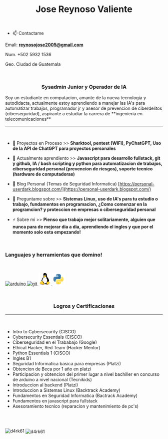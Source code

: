 <h1 align="center">Jose Reynoso Valiente</h1>

<br>

- 📫 Contactame

Emali: **reynosojose2005@gmail.com** 

Num. +502 5932 1536

Geo. Ciudad de Guatemala

<br>

<h3 align="center">Sysadmin Junior y Operador de IA</h3>
Soy un estudiante en computacion, amante de la nueva tecnologia y autodidacta, actualmente estoy aprendiendo a manejar las IA's para automatizar trabajos, programador jr y asesor de prevencion de ciberdelitos (ciberseguridad), aspirante a estudiar la carrera de **ingenieria en telecomunicaciones**
<br>

---


<br>

- 🔭 Proyectos en Proceso >> **Sharktool, pentest (WIFI), PyChatGPT, Uso de la API de ChatGPT para proyectos personales**

- 🌱 Actualmente aprendiento >> **Javascript para desarrollo fullstack, git y github, IA / bash scripting y python para automatizacion de trabajos, ciberseguridad personal (prevencion de riesgos), soporte tecnico (hardware de computadoras)**

- 📝 Blog Personal (Temas de Seguridad Informatica) [https://personal-userdark.blogspot.com/](https://personal-userdark.blogspot.com/)

- 💬 Preguntame sobre >> **Sistemas Linux, uso de IA's para tu estudio o trabajo, fundamentos en programacion, ¿Como comenzar en la programcion? y proteccion en empresas o ciberseguridad personal**



- ⚡ Sobre mi >> **Pienso que trabajo mejor solitariamente, alguien que nunca para de mejorar dia a dia, aprendiendo el ingles y que por el momento solo esta empezando!**

<br>

<p align="left">
</p>

<h3 align="left">Languajes y herramientas que domino!</h3>

<br>

<p align="left"> <a href="https://www.arduino.cc/" target="_blank" rel="noreferrer"> <img src="https://cdn.worldvectorlogo.com/logos/arduino-1.svg" alt="arduino" width="40" height="40"/> </a> <a href="https://git-scm.com/" target="_blank" rel="noreferrer"> <img src="https://www.vectorlogo.zone/logos/git-scm/git-scm-icon.svg" alt="git" width="40" height="40"/> </a> <a href="https://www.linux.org/" target="_blank" rel="noreferrer"> <img src="https://raw.githubusercontent.com/devicons/devicon/master/icons/linux/linux-original.svg" alt="linux" width="40" height="40"/> </a> <a href="https://www.python.org" target="_blank" rel="noreferrer"> <img src="https://raw.githubusercontent.com/devicons/devicon/master/icons/python/python-original.svg" alt="python" width="40" height="40"/> </a> </p>

<br>

<h3 align="center">Logros y Certificaciones</h3>

---

<br>

* Intro to Cybersecurity (CISCO)
* Cybersecurity Essentials (CISCO)
* Ciberseguridad en el Trababajo (Google)
* Ethical Hacker, Red Team (Hacker Mentor)
* Python Essentials 1 (CISCO)
* Ingles B1 
* Seguridad Informatica basica para empresas (Platzi)
* Obtencion de Beca por 1 año en platzi 
* Participacion y obtencion del primer lugar a nivel bachiller en concurso de arduino a nivel nacional (Tecnikids)
* Introduccion al backend (Platzi)
* Introduccion a Sistemas Linux (Backtrack Academy)
* Fundamentos en Seguridad Informatica (Bactrack Academy)
* Fundamentos en javascript para fullstack
* Asesoramiento tecnico (reparacion y mantenimiento de pc's)

<br>
<br> 


<p><img align="left" src="https://github-readme-stats.vercel.app/api/top-langs?username=d4rk61&show_icons=true&theme=dark&locale=en&layout=compact" alt="d4rk61" /></p>

<p>&nbsp;<img align="center" src="https://github-readme-stats.vercel.app/api?username=d4rk61&show_icons=true&theme=dark&locale=en" alt="d4rk61" /></p>

